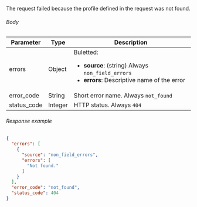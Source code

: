 <!--- ProfileResponseNotFound.md --->

<p> </p>

The request failed because the profile defined in the request was not found.

###### Body

| Parameter   | Type    | Description                                                  |
| ----------- | ------- | ------------------------------------------------------------ |
| errors      | Object  | Buletted: <ul><li> **source**: (string) Always `non_field_errors`</li><li> **errors**: Descriptive name of the error</li></ul> |
| error_code  | String  | Short error name. Always `not_found`                         |
| status_code | Integer | HTTP status. Always `404`                                    |

###### Response example

```json
{
  "errors": [
    {
      "source": "non_field_errors",
      "errors": [
        "Not found."
      ]
    }
  ],
  "error_code": "not_found",
  "status_code": 404
}
```


